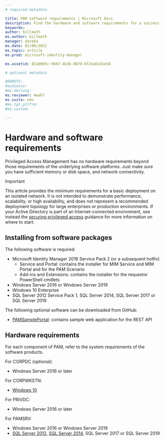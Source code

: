 ```yaml
---
# required metadata

title: PAM software requirements | Microsoft Docs
description: Find the hardware and software requirements for a successful deployment of Privileged Access Management
keywords:
author: billmath
ms.author: billmath
manager: daveba
ms.date: 02/09/2021
ms.topic: article
ms.prod: microsoft-identity-manager

ms.assetid: 82a9085c-9667-4b3b-8079-657eab1d1e58

# optional metadata

#ROBOTS:
#audience:
#ms.devlang:
ms.reviewer: mwahl
ms.suite: ems
#ms.tgt_pltfrm:
#ms.custom:

---
```

# Hardware and software requirements

Privileged Access Management has no hardware requirements beyond those requirements of the underlying software platforms. Just make sure you have sufficient memory or disk space, and network connectivity.

> [!IMPORTANT]
> This article provides the minimum requirements for a basic deployment on an isolated network. It is not intended to demonstrate performance, scalability, or high availability, and does not represent a recommended deployment topology for large enterprises or production environments.  If your Active Directory is part of an Internet-connected environment, see instead the [securing privileged access](/security/compass/overview) guidance for more information on where to start.

## Installing from software packages

The following software is required:

- Microsoft Identity Manager 2016 Service Pack 2 (or a subsequent hotfix)
  - Service and Portal: contains the installer for MIM Service and MIM Portal and for the PAM Scenario
  - Add-ins and Extensions: contains the installer for the requestor PowerShell cmdlets
- Windows Server 2016 or Windows Server 2019
- Windows 10 Enterprise
- SQL Server 2012 Service Pack 1, SQL Server 2014, SQL Server 2017 or SQL Server 2019

The following optional software can be downloaded from GitHub:

- [PAMSamplePortal](https://github.com/Azure/identity-management-samples): contains sample web application for the REST API

## Hardware requirements

For each component of PAM, refer to the system requirements of the software products.

For CORPDC (optional):

- Windows Server 2016 or later

For CORPWKSTN:

- [Windows 10](https://technet.microsoft.com/windows/dn798752.aspx)

For PRIVDC:

- Windows Server 2016 or later

For PAMSRV:

- Windows Server 2016 or Windows Server 2019
- [SQL Server 2012](https://msdn.microsoft.com/library/ms143506(sql.110).aspx), [SQL Server 2014](https://msdn.microsoft.com/library/ms143506(v=sql.120).aspx), SQL Server 2017 or SQL Server 2019
